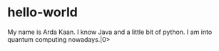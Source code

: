 # hello-world

My name is Arda Kaan. I know Java and a little bit of python. 
I am into quantum computing nowadays.|0> 
